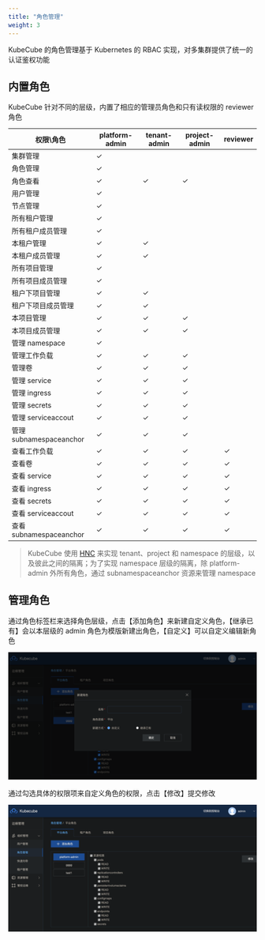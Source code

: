```yaml
---
title: "角色管理"
weight: 3
---
```


KubeCube 的角色管理基于 Kubernetes 的 RBAC 实现，对多集群提供了统一的认证鉴权功能

## 内置角色

KubeCube 针对不同的层级，内置了相应的管理员角色和只有读权限的 reviewer 角色

| 权限\角色    | platform-admin | tenant-admin | project-admin | reviewer |
| ------------ | -------------- | ------------ | ------------- | -------- |
| 集群管理     | ✓              |              |               |          |
| 角色管理     | ✓              |              |               |          |
| 角色查看     | ✓              | ✓             | ✓              |          |
| 用户管理     | ✓              |              |               |          |
| 节点管理     | ✓              |              |               |          |
| 所有租户管理  | ✓              |              |               |          |
| 所有租户成员管理  | ✓              |              |               |          |
| 本租户管理    | ✓              | ✓            |               |          |
| 本租户成员管理 | ✓              | ✓            |               |          |
| 所有项目管理     | ✓              |              |               |          |
| 所有项目成员管理     | ✓              |              |               |          |
| 租户下项目管理     | ✓              | ✓             |               |          |
| 租户下项目成员管理     | ✓              | ✓             |               |          |
| 本项目管理     | ✓              | ✓             | ✓              |          |
| 本项目成员管理     | ✓              | ✓             | ✓              |          |
| 管理 namespace    | ✓ |   |   |          |
| 管理工作负载    | ✓ | ✓ | ✓ |          |
| 管理卷        | ✓ | ✓ | ✓ |          |
| 管理 service        | ✓ | ✓ | ✓ |          |
| 管理 ingress        | ✓ | ✓ | ✓ |          |
| 管理 secrets        | ✓ | ✓ | ✓ |          |
| 管理 serviceaccout        | ✓ | ✓ | ✓ |          |
| 管理 subnamespaceanchor        | ✓ | ✓ | ✓ |          |
| 查看工作负载    | ✓ | ✓ | ✓ | ✓ |
| 查看卷        | ✓ | ✓ | ✓ | ✓ |
| 查看 service        | ✓ | ✓ | ✓ | ✓ |
| 查看 ingress        | ✓ | ✓ | ✓ | ✓ |
| 查看 secrets        | ✓ | ✓ | ✓ | ✓ |
| 查看 serviceaccout        | ✓ | ✓ | ✓ | ✓ |
| 查看 subnamespaceanchor        | ✓ | ✓ | ✓ |✓|

> KubeCube 使用 [HNC](https://github.com/kubernetes-sigs/hierarchical-namespaces) 来实现 tenant、project 和 namespace 的层级，以及彼此之间的隔离；为了实现 namespace 层级的隔离，除 platform-admin 外所有角色，通过 subnamespaceanchor 资源来管理 namespace 

## 管理角色

通过角色标签栏来选择角色层级，点击【添加角色】来新建自定义角色，【继承已有】会以本层级的 admin 角色为模版新建出角色，【自定义】可以自定义编辑新角色

![添加角色](/imgs/产品使用指南/运维管理功能/角色管理/添加角色.png)

通过勾选具体的权限项来自定义角色的权限，点击【修改】提交修改

![角色管理](/imgs/产品使用指南/运维管理功能/角色管理/角色管理.png)

